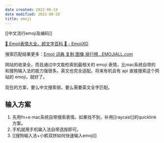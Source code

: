 ```yaml
---
date created: 2022-06-24
date modified: 2022-08-20
title: emoji
---
```


[[中文流行emoji及编码]]

[🤣 Emoji表情大全，颜文字百科 💌 - EmojiXD](https://emojixd.com/)

搜索匹配结果更多：[Emoji 词典,复制,图像,排行榜...EMOJIALL.com](https://www.emojiall.com/)

网站的收录全，而且通过中文能检索到最相关的 emoji 表情，比mac系统自带的和搜狗输入法的能力强很多。英文也完全适配。将来有机会有 api 直接搜索这个网站的 emoji，就好了。

现在的方案，要么中文搜索弱，要么需要英文全字匹配。

## 输入方案

1. 先用fn+e mac系统自带搜索表情。如果找不到，补用[[raycast]]的quicklink方案。
2. 手机就用手机输入法自带选按即可。
3. [[搜狗输入法+小鹤双拼如何快速输入emoji]]
